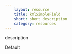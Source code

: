 ```yaml
---
    layout: resource
    title: kmlSimpleField
    short: short description
    category: resources
---
```


description

Default

